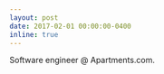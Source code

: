 ```yaml
---
layout: post
date: 2017-02-01 00:00:00-0400
inline: true
---
```


Software engineer @ Apartments.com.
